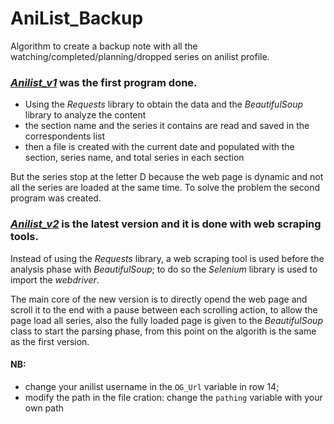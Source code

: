 # **AniList_Backup**
Algorithm to create a backup note with all the watching/completed/planning/dropped series on anilist profile.

### [*Anilist_v1*](Anilist_v1.py) was the first program done.
- Using the *Requests* library to obtain the data and the *BeautifulSoup* library to analyze the content
- the section name and the series it contains are read and saved in the correspondents list
- then a file is created with the current date and populated with the section, series name, and total series in each section

But the series stop at the letter D because the web page is dynamic and not all the series are loaded at the same time.
To solve the problem the second program was created.

### [*Anilist_v2*](Anilist_v2.py) is the latest version and it is done with web scraping tools.
Instead of using the *Requests* library, a web scraping tool is used before the analysis phase with *BeautifulSoup*; to do so the *Selenium* library is used to import the *webdriver*.

The main core of the new version is to directly opend the web page and scroll it to the end with a pause between each scrolling action, to allow the page load all series, also the fully loaded page is given to the *BeautifulSoup* class to start the parsing phase, from this point on the algorith is the same as the first version.

#### NB: 
- change your anilist username in the `OG_Url` variable in row 14;
- modify the path in the file cration: change the `pathing` variable with your own path
